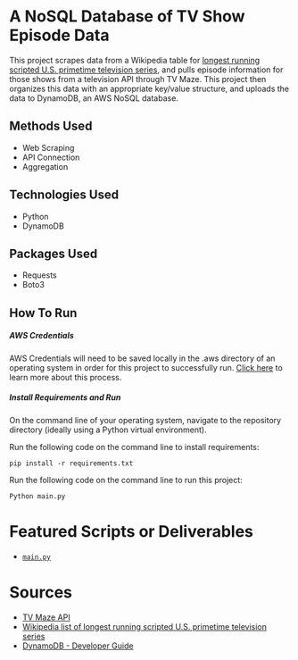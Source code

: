 # A NoSQL Database of TV Show Episode Data
This project scrapes data from a Wikipedia table for [longest running scripted U.S. primetime television series](https://en.wikipedia.org/wiki/List_of_longest-running_scripted_U.S._primetime_television_series), and pulls episode information for those shows from a television API through TV Maze. This project then organizes this data with an appropriate key/value structure, and uploads the data to DynamoDB, an AWS NoSQL database.

## Methods Used
* Web Scraping
* API Connection
* Aggregation

## Technologies Used
* Python
* DynamoDB

## Packages Used
* Requests
* Boto3

## How To Run

##### *AWS Credentials*
AWS Credentials will need to be saved locally in the .aws directory of an operating system in order for this project to successfully run. [Click here](https://docs.aws.amazon.com/cli/latest/userguide/cli-configure-files.html) to learn more about this process.

##### *Install Requirements and Run*
On the command line of your operating system, navigate to the repository directory (ideally using a Python virtual environment).

Run the following code on the command line to install requirements:
```
pip install -r requirements.txt 
```

Run the following code on the command line to run this project:
```
Python main.py
```

# Featured Scripts or Deliverables
* [```main.py```](main.py)

# Sources
* [TV Maze API](https://www.tvmaze.com/api)
* [Wikipedia list of longest running scripted U.S. primetime television series](https://en.wikipedia.org/wiki/List_of_longest-running_scripted_U.S._primetime_television_series)
* [DynamoDB - Developer Guide](https://docs.aws.amazon.com/amazondynamodb/latest/developerguide/GettingStarted.Python.03.html)
